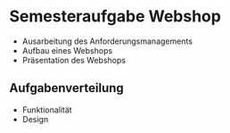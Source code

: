 # Semesteraufgabe Webshop
- Ausarbeitung des Anforderungsmanagements
- Aufbau eines Webshops
- Präsentation des Webshops

## Aufgabenverteilung
- Funktionalität
- Design
